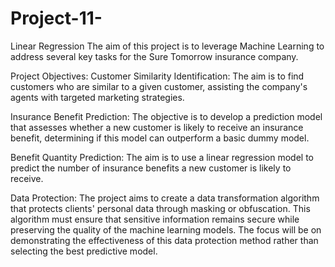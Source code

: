 # Project-11-
Linear Regression
The aim of this project is to leverage Machine Learning to address several key tasks for the Sure Tomorrow insurance company.

Project Objectives:
Customer Similarity Identification: The aim is to find customers who are similar to a given customer, assisting the company's agents with targeted marketing strategies.

Insurance Benefit Prediction: The objective is to develop a prediction model that assesses whether a new customer is likely to receive an insurance benefit, determining if this model can outperform a basic dummy model.

Benefit Quantity Prediction: The aim is to use a linear regression model to predict the number of insurance benefits a new customer is likely to receive.

Data Protection: The project aims to create a data transformation algorithm that protects clients' personal data through masking or obfuscation. This algorithm must ensure that sensitive information remains secure while preserving the quality of the machine learning models. The focus will be on demonstrating the effectiveness of this data protection method rather than selecting the best predictive model.
